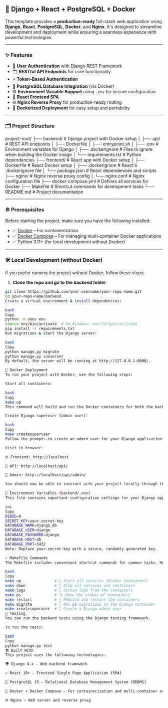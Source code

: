 ## 🚀 Django + React + PostgreSQL + Docker 

This template provides a **production-ready** full-stack web application using **Django**, **React**, **PostgreSQL**, **Docker**, and **Nginx**. It's designed to streamline development and deployment while ensuring a seamless experience with powerful technologies.

---

### ✨ Features
- 🔐 **User Authentication** with Django REST Framework
- 🗂️ **RESTful API Endpoints** for core functionality
- ⚡ **Token-Based Authentication**
- 🐘 **PostgreSQL Database Integration** (via Docker)
- ⚙️ **Environment Variable Support** using `.env` for secure configuration
- 🎨 **React Frontend SPA**
- 🌐 **Nginx Reverse Proxy** for production-ready routing
- 🐳 **Dockerized Deployment** for easy setup and portability

---

### 🗂️ Project Structure
project-root/
├── backend/ # Django project with Docker setup
│ ├── api/ # REST API endpoints
│ ├── Dockerfile
│ ├── entrypoint.sh
│ ├── .env # Environment variables for Django
│ ├── .dockerignore # Files to ignore when building the Docker image
│ └── requirements.txt # Python dependencies
├── frontend/ # React app with Docker setup
│ ├── Dockerfile # React Docker setup
│ ├── .dockerignore # React's .dockerignore file
│ └── package.json # React dependencies and scripts
├── nginx/ # Nginx reverse proxy config
│ └── nginx.conf # Nginx configuration file
├── docker-compose.yml # Defines all services for Docker
├── Makefile # Shortcut commands for development tasks
└── README.md # Project documentation



---

### ⚙️ Prerequisites
Before starting the project, make sure you have the following installed:

- ✅ [Docker](https://www.docker.com/get-started) – For containerization
- ✅ [Docker Compose](https://docs.docker.com/compose/) – For managing multi-container Docker applications
- ✅ Python 3.11+ (for local development without Docker)

---

### 🛠️ Local Development (without Docker)
If you prefer running the project without Docker, follow these steps:

1. **Clone the repo and go to the backend folder**:
```bash
git clone https://github.com/your-username/your-repo-name.git
cd your-repo-name/backend
Create a virtual environment & install dependencies:

bash
Copy
python -m venv env
source env/bin/activate  # On Windows: env\Scripts\activate
pip install -r requirements.txt
Run migrations & start the Django server:

bash
Copy
python manage.py migrate
python manage.py runserver
By default, the server will be running at http://127.0.0.1:8000/.

🚀 Docker Deployment
To run your project with Docker, use the following steps:

Start all containers:

bash
Copy
make up
This command will build and run the Docker containers for both the backend, frontend, and PostgreSQL database.

Create Django superuser (admin user):

bash
Copy
make createsuperuser
Follow the prompts to create an admin user for your Django application.

Visit in browser:

🌐 Frontend: http://localhost

🧩 API: http://localhost/api/

🔐 Admin: http://localhost/api/admin/

You should now be able to interact with your project locally through these URLs.

🔐 Environment Variables (backend/.env)
This file contains important configuration settings for your Django application. Create your own .env file inside the backend/ folder with the following content:

ini
Copy
DEBUG=0
SECRET_KEY=your-secret-key
DATABASE_NAME=django_db
DATABASE_USER=django
DATABASE_PASSWORD=django
DATABASE_HOST=db
DATABASE_PORT=5432
Note: Replace your-secret-key with a secure, randomly generated key.

⚡ Makefile Commands
The Makefile includes convenient shortcut commands for common tasks. Here are the available commands:

bash
Copy
make up               # 🔼 Start all services (Docker containers)
make down             # 🔽 Stop all services and containers
make logs             # 📜 Stream logs from the containers
make ps               # 🔍 Show the status of containers
make restart          # 🔁 Rebuild and restart the containers
make migrate          # 🧬 Run DB migrations in the Django container
make createsuperuser  # 👤 Create a Django admin user
🧪 Testing
You can run the backend tests using the Django testing framework.

To run the tests:

bash
Copy
python manage.py test
🛠️ Built With
This project uses the following technologies:

🌍 Django 4.x – Web backend framework

⚛️ React 18+ – Frontend Single Page Application (SPA)

🐘 PostgreSQL 15 – Relational Database Management System (RDBMS)

🐳 Docker + Docker Compose – For containerization and multi-container orchestration

🌐 Nginx – Web server and reverse proxy

